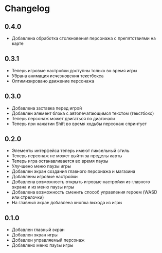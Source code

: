 # Changelog

## 0.4.0

- Добавлена обработка столкновения персонажа с препятствиями на карте

## 0.3.1

- Теперь игровые настройки доступны только во время игры
- Убрана анимация исчезновения текстбокса
- Оптимизировано движение персонажа

## 0.3.0

- Добавлена заставка перед игрой
- Добавлен элемент блока с автопечатающимся текстом (текстбокс)
- Теперь персонаж может двигаться по диагонали
- Теперь при нажатии Shift во время ходьбы персонаж спринтует

## 0.2.0

- Элементы интерфейса теперь имеют пиксельный стиль
- Теперь персонаж не может выйти за пределы карты
- Теперь игра останавливается во время паузы
- Улучшено меню паузы игры
- Добавлен экран создания главного персонажа и магазина
- Добавлены игровые настройки
- Добавлена возможность открыть игровые настройки из главного экрана и из меню паузы игры
- Добавлена возможность сменить способ управления героем (WASD или стрелочки)
- На главный экран добавлена кнопка выхода из игры

## 0.1.0

- Добавлен главный экран
- Добавлен экран игры
- Добавлен управляемый персонаж
- Добавлено меню паузы игры
